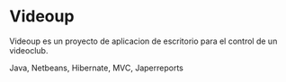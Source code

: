 Videoup
=======

Videoup es un proyecto de aplicacion de escritorio para el control de un videoclub.  

Java, Netbeans, Hibernate, MVC, Japerreports
